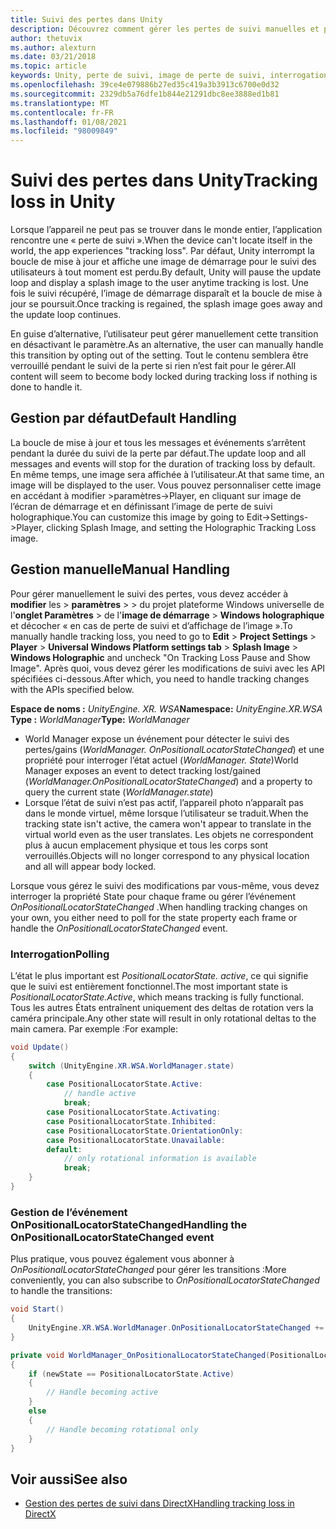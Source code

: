 ```yaml
---
title: Suivi des pertes dans Unity
description: Découvrez comment gérer les pertes de suivi manuelles et par défaut au sein d’une application Unity de réalité mixte.
author: thetuvix
ms.author: alexturn
ms.date: 03/21/2018
ms.topic: article
keywords: Unity, perte de suivi, image de perte de suivi, interrogation, casque de réalité mixte, casque de réalité mixte, casque de réalité virtuelle
ms.openlocfilehash: 39ce4e079886b27ed35c419a3b3913c6700e0d32
ms.sourcegitcommit: 2329db5a76dfe1b844e21291dbc8ee3888ed1b81
ms.translationtype: MT
ms.contentlocale: fr-FR
ms.lasthandoff: 01/08/2021
ms.locfileid: "98009849"
---
```

# <a name="tracking-loss-in-unity"></a><span data-ttu-id="3402c-104">Suivi des pertes dans Unity</span><span class="sxs-lookup"><span data-stu-id="3402c-104">Tracking loss in Unity</span></span>

<span data-ttu-id="3402c-105">Lorsque l’appareil ne peut pas se trouver dans le monde entier, l’application rencontre une « perte de suivi ».</span><span class="sxs-lookup"><span data-stu-id="3402c-105">When the device can't locate itself in the world, the app experiences "tracking loss".</span></span> <span data-ttu-id="3402c-106">Par défaut, Unity interrompt la boucle de mise à jour et affiche une image de démarrage pour le suivi des utilisateurs à tout moment est perdu.</span><span class="sxs-lookup"><span data-stu-id="3402c-106">By default, Unity will pause the update loop and display a splash image to the user anytime tracking is lost.</span></span> <span data-ttu-id="3402c-107">Une fois le suivi récupéré, l’image de démarrage disparaît et la boucle de mise à jour se poursuit.</span><span class="sxs-lookup"><span data-stu-id="3402c-107">Once tracking is regained, the splash image goes away and the update loop continues.</span></span>

<span data-ttu-id="3402c-108">En guise d’alternative, l’utilisateur peut gérer manuellement cette transition en désactivant le paramètre.</span><span class="sxs-lookup"><span data-stu-id="3402c-108">As an alternative, the user can manually handle this transition by opting out of the setting.</span></span> <span data-ttu-id="3402c-109">Tout le contenu semblera être verrouillé pendant le suivi de la perte si rien n’est fait pour le gérer.</span><span class="sxs-lookup"><span data-stu-id="3402c-109">All content will seem to become body locked during tracking loss if nothing is done to handle it.</span></span>

## <a name="default-handling"></a><span data-ttu-id="3402c-110">Gestion par défaut</span><span class="sxs-lookup"><span data-stu-id="3402c-110">Default Handling</span></span>

<span data-ttu-id="3402c-111">La boucle de mise à jour et tous les messages et événements s’arrêtent pendant la durée du suivi de la perte par défaut.</span><span class="sxs-lookup"><span data-stu-id="3402c-111">The update loop and all messages and events will stop for the duration of tracking loss by default.</span></span> <span data-ttu-id="3402c-112">En même temps, une image sera affichée à l’utilisateur.</span><span class="sxs-lookup"><span data-stu-id="3402c-112">At that same time, an image will be displayed to the user.</span></span> <span data-ttu-id="3402c-113">Vous pouvez personnaliser cette image en accédant à modifier >paramètres->Player, en cliquant sur image de l’écran de démarrage et en définissant l’image de perte de suivi holographique.</span><span class="sxs-lookup"><span data-stu-id="3402c-113">You can customize this image by going to Edit->Settings->Player, clicking Splash Image, and setting the Holographic Tracking Loss image.</span></span>

## <a name="manual-handling"></a><span data-ttu-id="3402c-114">Gestion manuelle</span><span class="sxs-lookup"><span data-stu-id="3402c-114">Manual Handling</span></span>

<span data-ttu-id="3402c-115">Pour gérer manuellement le suivi des pertes, vous devez accéder à **modifier** les  >  **paramètres**  >    >  du projet plateforme Windows universelle de l'**onglet Paramètres**  >  de l'**image de démarrage**  >  **Windows holographique** et décocher « en cas de perte de suivi et d’affichage de l’image ».</span><span class="sxs-lookup"><span data-stu-id="3402c-115">To manually handle tracking loss, you need to go to **Edit** > **Project Settings** > **Player** > **Universal Windows Platform settings tab** > **Splash Image** > **Windows Holographic** and uncheck "On Tracking Loss Pause and Show Image".</span></span> <span data-ttu-id="3402c-116">Après quoi, vous devez gérer les modifications de suivi avec les API spécifiées ci-dessous.</span><span class="sxs-lookup"><span data-stu-id="3402c-116">After which, you need to handle tracking changes with the APIs specified below.</span></span>

<span data-ttu-id="3402c-117">**Espace de noms :** *UnityEngine. XR. WSA*</span><span class="sxs-lookup"><span data-stu-id="3402c-117">**Namespace:** *UnityEngine.XR.WSA*</span></span><br>
<span data-ttu-id="3402c-118">**Type :** *WorldManager*</span><span class="sxs-lookup"><span data-stu-id="3402c-118">**Type:** *WorldManager*</span></span>

* <span data-ttu-id="3402c-119">World Manager expose un événement pour détecter le suivi des pertes/gains (*WorldManager. OnPositionalLocatorStateChanged*) et une propriété pour interroger l’état actuel (*WorldManager. State*)</span><span class="sxs-lookup"><span data-stu-id="3402c-119">World Manager exposes an event to detect tracking lost/gained (*WorldManager.OnPositionalLocatorStateChanged*) and a property to query the current state (*WorldManager.state*)</span></span>
* <span data-ttu-id="3402c-120">Lorsque l’état de suivi n’est pas actif, l’appareil photo n’apparaît pas dans le monde virtuel, même lorsque l’utilisateur se traduit.</span><span class="sxs-lookup"><span data-stu-id="3402c-120">When the tracking state isn't active, the camera won't appear to translate in the virtual world even as the user translates.</span></span> <span data-ttu-id="3402c-121">Les objets ne correspondent plus à aucun emplacement physique et tous les corps sont verrouillés.</span><span class="sxs-lookup"><span data-stu-id="3402c-121">Objects will no longer correspond to any physical location and all will appear body locked.</span></span>

<span data-ttu-id="3402c-122">Lorsque vous gérez le suivi des modifications par vous-même, vous devez interroger la propriété State pour chaque frame ou gérer l’événement *OnPositionalLocatorStateChanged* .</span><span class="sxs-lookup"><span data-stu-id="3402c-122">When handling tracking changes on your own, you either need to poll for the state property each frame or handle the *OnPositionalLocatorStateChanged* event.</span></span>

### <a name="polling"></a><span data-ttu-id="3402c-123">Interrogation</span><span class="sxs-lookup"><span data-stu-id="3402c-123">Polling</span></span>

<span data-ttu-id="3402c-124">L’état le plus important est *PositionalLocatorState. active*, ce qui signifie que le suivi est entièrement fonctionnel.</span><span class="sxs-lookup"><span data-stu-id="3402c-124">The most important state is *PositionalLocatorState.Active*, which means tracking is fully functional.</span></span> <span data-ttu-id="3402c-125">Tous les autres États entraînent uniquement des deltas de rotation vers la caméra principale.</span><span class="sxs-lookup"><span data-stu-id="3402c-125">Any other state will result in only rotational deltas to the main camera.</span></span> <span data-ttu-id="3402c-126">Par exemple :</span><span class="sxs-lookup"><span data-stu-id="3402c-126">For example:</span></span>

```cs
void Update()
{
    switch (UnityEngine.XR.WSA.WorldManager.state)
    {
        case PositionalLocatorState.Active:
            // handle active
            break;
        case PositionalLocatorState.Activating:
        case PositionalLocatorState.Inhibited:
        case PositionalLocatorState.OrientationOnly:
        case PositionalLocatorState.Unavailable:
        default:
            // only rotational information is available
            break;
    }
}
```

### <a name="handling-the-onpositionallocatorstatechanged-event"></a><span data-ttu-id="3402c-127">Gestion de l’événement OnPositionalLocatorStateChanged</span><span class="sxs-lookup"><span data-stu-id="3402c-127">Handling the OnPositionalLocatorStateChanged event</span></span>

<span data-ttu-id="3402c-128">Plus pratique, vous pouvez également vous abonner à *OnPositionalLocatorStateChanged* pour gérer les transitions :</span><span class="sxs-lookup"><span data-stu-id="3402c-128">More conveniently, you can also subscribe to *OnPositionalLocatorStateChanged* to handle the transitions:</span></span>

```cs
void Start()
{
    UnityEngine.XR.WSA.WorldManager.OnPositionalLocatorStateChanged += WorldManager_OnPositionalLocatorStateChanged;
}

private void WorldManager_OnPositionalLocatorStateChanged(PositionalLocatorState oldState, PositionalLocatorState newState)
{
    if (newState == PositionalLocatorState.Active)
    {
        // Handle becoming active
    }
    else
    {
        // Handle becoming rotational only
    }
}
```

## <a name="see-also"></a><span data-ttu-id="3402c-129">Voir aussi</span><span class="sxs-lookup"><span data-stu-id="3402c-129">See also</span></span>

* [<span data-ttu-id="3402c-130">Gestion des pertes de suivi dans DirectX</span><span class="sxs-lookup"><span data-stu-id="3402c-130">Handling tracking loss in DirectX</span></span>](../native/coordinate-systems-in-directx.md#handling-tracking-loss)
